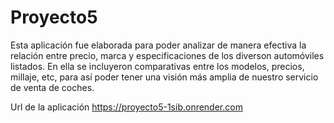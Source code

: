 # Proyecto5
Esta aplicación fue elaborada para poder analizar de manera efectiva la relación entre precio, marca y especificaciones de los diverson automóviles listados. En ella se incluyeron comparativas entre los modelos, precios, millaje, etc, para así poder tener una visión más amplia de nuestro servicio de venta de coches.

Url de la aplicación
https://proyecto5-1sib.onrender.com